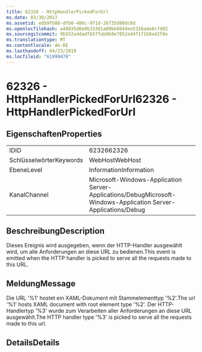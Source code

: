 ```yaml
---
title: 62326 - HttpHandlerPickedForUrl
ms.date: 03/30/2017
ms.assetid: edb9fb88-dfb0-486c-971d-26735d80dc0d
ms.openlocfilehash: a40835d0a9b33301a89bb804dee5326a4e8cfd02
ms.sourcegitcommit: 9b552addadfb57fab0b9e7852ed4f1f1b8a42f8e
ms.translationtype: MT
ms.contentlocale: de-DE
ms.lasthandoff: 04/23/2019
ms.locfileid: "61999478"
---
```

# <a name="62326---httphandlerpickedforurl"></a><span data-ttu-id="6a712-102">62326 - HttpHandlerPickedForUrl</span><span class="sxs-lookup"><span data-stu-id="6a712-102">62326 - HttpHandlerPickedForUrl</span></span>
## <a name="properties"></a><span data-ttu-id="6a712-103">Eigenschaften</span><span class="sxs-lookup"><span data-stu-id="6a712-103">Properties</span></span>  
  
|||  
|-|-|  
|<span data-ttu-id="6a712-104">ID</span><span class="sxs-lookup"><span data-stu-id="6a712-104">ID</span></span>|<span data-ttu-id="6a712-105">62326</span><span class="sxs-lookup"><span data-stu-id="6a712-105">62326</span></span>|  
|<span data-ttu-id="6a712-106">Schlüsselwörter</span><span class="sxs-lookup"><span data-stu-id="6a712-106">Keywords</span></span>|<span data-ttu-id="6a712-107">WebHost</span><span class="sxs-lookup"><span data-stu-id="6a712-107">WebHost</span></span>|  
|<span data-ttu-id="6a712-108">Ebene</span><span class="sxs-lookup"><span data-stu-id="6a712-108">Level</span></span>|<span data-ttu-id="6a712-109">Information</span><span class="sxs-lookup"><span data-stu-id="6a712-109">Information</span></span>|  
|<span data-ttu-id="6a712-110">Kanal</span><span class="sxs-lookup"><span data-stu-id="6a712-110">Channel</span></span>|<span data-ttu-id="6a712-111">Microsoft-Windows-Application Server-Applications/Debug</span><span class="sxs-lookup"><span data-stu-id="6a712-111">Microsoft-Windows-Application Server-Applications/Debug</span></span>|  
  
## <a name="description"></a><span data-ttu-id="6a712-112">Beschreibung</span><span class="sxs-lookup"><span data-stu-id="6a712-112">Description</span></span>  
 <span data-ttu-id="6a712-113">Dieses Ereignis wird ausgegeben, wenn der HTTP-Handler ausgewählt wird, um alle Anforderungen an diese URL zu bedienen.</span><span class="sxs-lookup"><span data-stu-id="6a712-113">This event is emitted when the HTTP handler is picked to serve all the requests made to this URL.</span></span>  
  
## <a name="message"></a><span data-ttu-id="6a712-114">Meldung</span><span class="sxs-lookup"><span data-stu-id="6a712-114">Message</span></span>  
 <span data-ttu-id="6a712-115">Die URL '%1' hostet ein XAML-Dokument mit Stammelementtyp '%2'.</span><span class="sxs-lookup"><span data-stu-id="6a712-115">The url '%1' hosts XAML document with root element type '%2'.</span></span> <span data-ttu-id="6a712-116">Der HTTP-Handlertyp '%3' wurde zum Verarbeiten aller Anforderungen an diese URL ausgewählt.</span><span class="sxs-lookup"><span data-stu-id="6a712-116">The HTTP handler type '%3' is picked to serve all the requests made to this url.</span></span>  
  
## <a name="details"></a><span data-ttu-id="6a712-117">Details</span><span class="sxs-lookup"><span data-stu-id="6a712-117">Details</span></span>
